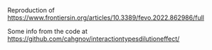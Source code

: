 Reproduction of https://www.frontiersin.org/articles/10.3389/fevo.2022.862986/full

Some info from the code at https://github.com/cahgnov/interactiontypesdilutioneffect/
